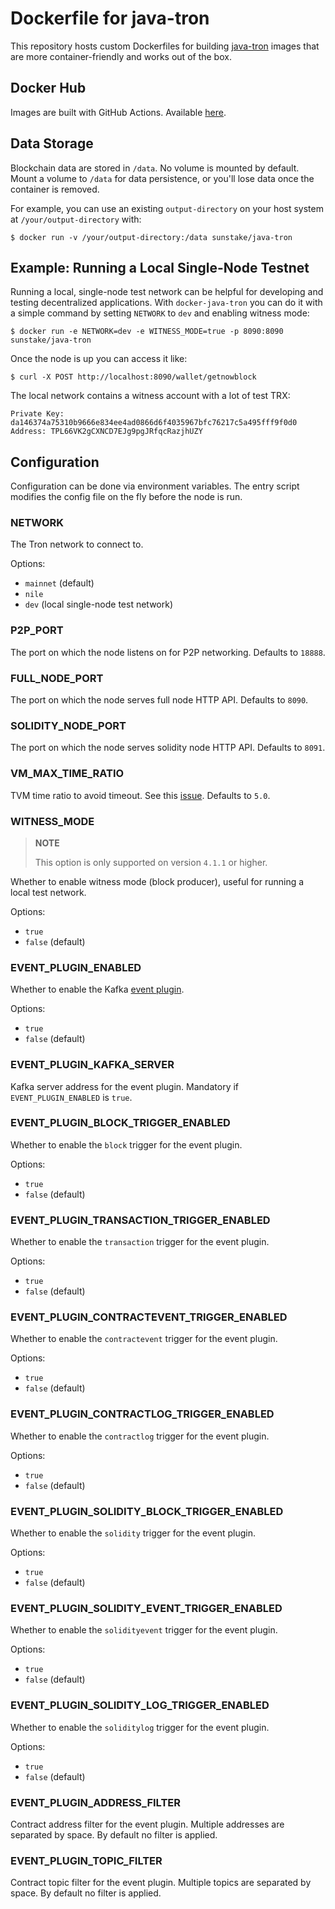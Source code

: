 # Dockerfile for java-tron

This repository hosts custom Dockerfiles for building [java-tron](https://github.com/tronprotocol/java-tron) images that are more container-friendly and works out of the box.

## Docker Hub

Images are built with GitHub Actions. Available [here](https://hub.docker.com/r/sunstake/java-tron).

## Data Storage

Blockchain data are stored in `/data`. No volume is mounted by default. Mount a volume to `/data` for data persistence, or you'll lose data once the container is removed.

For example, you can use an existing `output-directory` on your host system at `/your/output-directory` with:

    $ docker run -v /your/output-directory:/data sunstake/java-tron

## Example: Running a Local Single-Node Testnet

Running a local, single-node test network can be helpful for developing and testing decentralized applications. With `docker-java-tron` you can do it with a simple command by setting `NETWORK` to `dev` and enabling witness mode:

    $ docker run -e NETWORK=dev -e WITNESS_MODE=true -p 8090:8090 sunstake/java-tron

Once the node is up you can access it like:

    $ curl -X POST http://localhost:8090/wallet/getnowblock

The local network contains a witness account with a lot of test TRX:

    Private Key: da146374a75310b9666e834ee4ad0866d6f4035967bfc76217c5a495fff9f0d0
    Address: TPL66VK2gCXNCD7EJg9pgJRfqcRazjhUZY

## Configuration

Configuration can be done via environment variables. The entry script modifies the config file on the fly before the node is run.

### NETWORK

The Tron network to connect to.

Options:

- `mainnet` (default)
- `nile`
- `dev` (local single-node test network)

### P2P_PORT

The port on which the node listens on for P2P networking. Defaults to `18888`.

### FULL_NODE_PORT

The port on which the node serves full node HTTP API. Defaults to `8090`.

### SOLIDITY_NODE_PORT

The port on which the node serves solidity node HTTP API. Defaults to `8091`.

### VM_MAX_TIME_RATIO

TVM time ratio to avoid timeout. See this [issue](https://github.com/tronprotocol/java-tron/issues/2228). Defaults to `5.0`.

### WITNESS_MODE

> **NOTE**
>
> This option is only supported on version `4.1.1` or higher.

Whether to enable witness mode (block producer), useful for running a local test network.

Options:

- `true`
- `false` (default)

### EVENT_PLUGIN_ENABLED

Whether to enable the Kafka [event plugin](https://github.com/tronprotocol/event-plugin).

Options:

- `true`
- `false` (default)

### EVENT_PLUGIN_KAFKA_SERVER

Kafka server address for the event plugin. Mandatory if `EVENT_PLUGIN_ENABLED` is `true`.

### EVENT_PLUGIN_BLOCK_TRIGGER_ENABLED

Whether to enable the `block` trigger for the event plugin.

Options:

- `true`
- `false` (default)

### EVENT_PLUGIN_TRANSACTION_TRIGGER_ENABLED

Whether to enable the `transaction` trigger for the event plugin.

Options:

- `true`
- `false` (default)

### EVENT_PLUGIN_CONTRACTEVENT_TRIGGER_ENABLED

Whether to enable the `contractevent` trigger for the event plugin.

Options:

- `true`
- `false` (default)

### EVENT_PLUGIN_CONTRACTLOG_TRIGGER_ENABLED

Whether to enable the `contractlog` trigger for the event plugin.

Options:

- `true`
- `false` (default)

### EVENT_PLUGIN_SOLIDITY_BLOCK_TRIGGER_ENABLED

Whether to enable the `solidity` trigger for the event plugin.

Options:

- `true`
- `false` (default)

### EVENT_PLUGIN_SOLIDITY_EVENT_TRIGGER_ENABLED

Whether to enable the `solidityevent` trigger for the event plugin.

Options:

- `true`
- `false` (default)

### EVENT_PLUGIN_SOLIDITY_LOG_TRIGGER_ENABLED

Whether to enable the `soliditylog` trigger for the event plugin.

Options:

- `true`
- `false` (default)

### EVENT_PLUGIN_ADDRESS_FILTER

Contract address filter for the event plugin. Multiple addresses are separated by space. By default no filter is applied.

### EVENT_PLUGIN_TOPIC_FILTER

Contract topic filter for the event plugin. Multiple topics are separated by space. By default no filter is applied.
